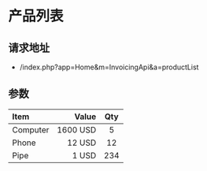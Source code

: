 # 产品列表

## 请求地址
* /index.php?app=Home&m=InvoicingApi&a=productList

## 参数

| Item      |    Value | Qty  |
| :-------- | --------:| :--: |
| Computer  | 1600 USD |  5   |
| Phone     |   12 USD |  12  |
| Pipe      |    1 USD | 234  |